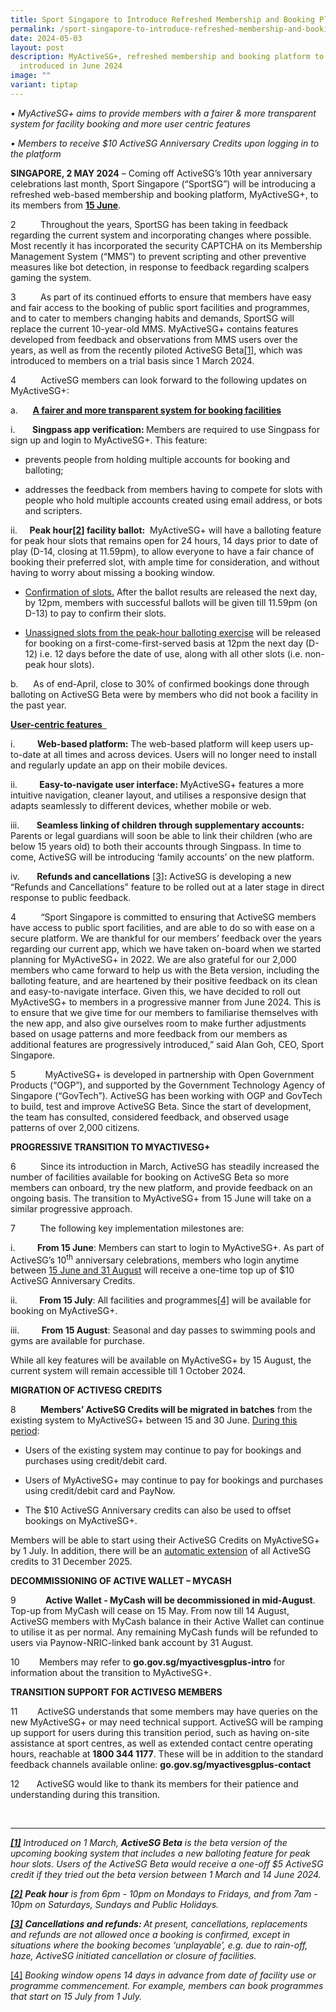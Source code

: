```yaml
---
title: Sport Singapore to Introduce Refreshed Membership and Booking Platform in June
permalink: /sport-singapore-to-introduce-refreshed-membership-and-booking-platform-in-june/
date: 2024-05-03
layout: post
description: MyActiveSG+, refreshed membership and booking platform to be
  introduced in June 2024
image: ""
variant: tiptap
---
```

<p><em>•	MyActiveSG+ aims to provide members with a fairer &amp; more transparent system for facility booking and more user centric features</em>
</p>
<p><em>•	Members to receive $10 ActiveSG Anniversary Credits upon logging in to the platform</em>
</p>
<p><strong>SINGAPORE, 2 MAY 2024</strong> – Coming off ActiveSG’s 10th year
anniversary celebrations last month, Sport Singapore (“SportSG”) will be
introducing a refreshed web-based membership and booking platform, MyActiveSG+,
to its members from <strong><u>15 June</u></strong>.</p>
<p>2&nbsp;&nbsp;&nbsp;&nbsp;&nbsp;&nbsp;&nbsp;&nbsp;&nbsp; Throughout the
years, SportSG has been taking in feedback regarding the current system
and incorporating changes where possible. Most recently it has incorporated
the security CAPTCHA on its Membership Management System (“MMS”) to prevent
scripting and other preventive measures like bot detection, in response
to feedback regarding scalpers gaming the system.</p>
<p>3&nbsp;&nbsp;&nbsp;&nbsp;&nbsp;&nbsp;&nbsp;&nbsp;&nbsp; As part of its
continued efforts to ensure that members have easy and fair access to the
booking of public sport facilities and programmes, and to cater to members
changing habits and demands, SportSG will replace the current 10-year-old
MMS. MyActiveSG+ contains features developed from feedback and observations
from MMS users over the years, as well as from the recently piloted ActiveSG
Beta<a href="#_ftn1" rel="noopener noreferrer nofollow" target="_blank">[1]</a>,
which was introduced to members on a trial basis since 1 March 2024.</p>
<p>4&nbsp;&nbsp;&nbsp;&nbsp;&nbsp;&nbsp;&nbsp;&nbsp;&nbsp; ActiveSG members
can look forward to the following updates on MyActiveSG+:</p>
<p>a.&nbsp;&nbsp;&nbsp;&nbsp;&nbsp; <strong><u>A fairer and more transparent system for booking facilities</u></strong>
</p>
<p>i.&nbsp;&nbsp;&nbsp;&nbsp;&nbsp;&nbsp; <strong>Singpass app verification: </strong>Members
are required to use Singpass for sign up and login to MyActiveSG+. This
feature:</p>
<ul data-tight="true" class="tight">
<li>
<p>prevents people from holding multiple accounts for booking and balloting;</p>
</li>
<li>
<p>addresses the feedback from members having to compete for slots with people
who hold multiple accounts created using email address, or bots and scripters.</p>
</li>
</ul>
<p>ii.&nbsp;&nbsp;&nbsp;&nbsp; <strong>Peak hour<a href="#_ftn2" rel="noopener noreferrer nofollow" target="_blank">[2]</a> facility ballot:</strong>&nbsp;
MyActiveSG+ will have a balloting feature for peak hour slots that remains
open for 24 hours, 14 days prior to date of play (D-14, closing at 11.59pm),
to allow everyone to have a fair chance of booking their preferred slot,
with ample time for consideration, and without having to worry about missing
a booking window.</p>
<ul data-tight="true" class="tight">
<li>
<p><u>Confirmation of slots.</u> After the ballot results are released the
next day, by 12pm, members with successful ballots will be given till 11.59pm
(on D-13) to pay to confirm their slots.&nbsp;</p>
</li>
<li>
<p><u>Unassigned slots from the peak-hour balloting exercise</u> will be released
for booking on a first-come-first-served basis at 12pm the next day (D-12)
i.e. 12 days before the date of use, along with all other slots (i.e. non-peak
hour slots).</p>
</li>
</ul>
<p>b.&nbsp;&nbsp;&nbsp;&nbsp;&nbsp; As of end-April, close to 30% of confirmed
bookings done through balloting on ActiveSG Beta were by members who did
not book a facility in the past year.</p>
<p><strong><u>User-centric features &nbsp;</u></strong>
</p>
<p>i.&nbsp;&nbsp;&nbsp;&nbsp;&nbsp;&nbsp;&nbsp;&nbsp; <strong>Web-based platform:</strong> The
web-based platform will keep users up-to-date at all times and across devices.
Users will no longer need to install and regularly update an app on their
mobile devices.</p>
<p>ii.&nbsp;&nbsp;&nbsp;&nbsp;&nbsp;&nbsp;&nbsp;&nbsp; <strong>Easy-to-navigate user interface: </strong>MyActiveSG+
features a more intuitive navigation, cleaner layout, and utilises a responsive
design that adapts seamlessly to different devices, whether mobile or web.</p>
<p>iii.&nbsp;&nbsp;&nbsp;&nbsp;&nbsp;&nbsp; <strong>Seamless linking of children through supplementary accounts: </strong>Parents
or legal guardians will soon be able to link their children (who are below
15 years old) to both their accounts through Singpass. In time to come,
ActiveSG will be introducing ‘family accounts’ on the new platform.</p>
<p>iv.&nbsp;&nbsp;&nbsp;&nbsp;&nbsp;&nbsp; <strong>Refunds and cancellations</strong>
<a href="#_ftn3" rel="noopener noreferrer nofollow" target="_blank">[3]</a><strong>: </strong>ActiveSG is developing a new “Refunds and Cancellations”
feature to be rolled out at a later stage in direct response to public
feedback.</p>
<p>4&nbsp;&nbsp;&nbsp;&nbsp;&nbsp;&nbsp;&nbsp;&nbsp;&nbsp; “Sport Singapore
is committed to ensuring that ActiveSG members have access to public sport
facilities, and are able to do so with ease on a secure platform. We are
thankful for our members’ feedback over the years regarding our current
app, which we have taken on-board when we started planning for MyActiveSG+
in 2022. We are also grateful for our 2,000 members who came forward to
help us with the Beta version, including the balloting feature, and are
heartened by their positive feedback on its clean and easy-to-navigate
interface. Given this, we have decided to roll out MyActiveSG+ to members
in a progressive manner from June 2024. This is to ensure that we give
time for our members to familiarise themselves with the new app, and also
give ourselves room to make further adjustments based on usage patterns
and more feedback from our members as additional features are progressively
introduced,” said Alan Goh, CEO, Sport Singapore.&nbsp;</p>
<p>5&nbsp;&nbsp;&nbsp;&nbsp;&nbsp;&nbsp;&nbsp;&nbsp;&nbsp;&nbsp;&nbsp; MyActiveSG+
is developed in partnership with Open Government Products (“OGP”), and
supported by the Government Technology Agency of Singapore (“GovTech”).
ActiveSG has been working with OGP and GovTech to build, test and improve
ActiveSG Beta. Since the start of development, the team has consulted,
considered feedback, and observed usage patterns of over 2,000 citizens.</p>
<p><strong>PROGRESSIVE TRANSITION TO MYACTIVESG+</strong>
</p>
<p>6&nbsp;&nbsp;&nbsp;&nbsp;&nbsp;&nbsp;&nbsp;&nbsp;&nbsp; Since its introduction
in March, ActiveSG has steadily increased the number of facilities available
for booking on ActiveSG Beta so more members can onboard, try the new platform,
and provide feedback on an ongoing basis. The transition to MyActiveSG+
from 15 June will take on a similar progressive approach.</p>
<p>7&nbsp;&nbsp;&nbsp;&nbsp;&nbsp;&nbsp;&nbsp;&nbsp;&nbsp; The following
key implementation milestones are:</p>
<p>i.&nbsp;&nbsp;&nbsp;&nbsp;&nbsp;&nbsp;&nbsp;&nbsp; <strong>From 15 June</strong>:
Members can start to login to MyActiveSG+. As part of ActiveSG’s 10<sup>th</sup> anniversary
celebrations, members who login anytime between <u>15 June and 31 August</u> will
receive a one-time top up of $10 ActiveSG Anniversary Credits.</p>
<p>ii.&nbsp;&nbsp;&nbsp;&nbsp;&nbsp;&nbsp;&nbsp;&nbsp; <strong>From 15 July</strong>:
All facilities and programmes<a href="#_ftn4" rel="noopener noreferrer nofollow" target="_blank">[4]</a> will be available for booking on MyActiveSG+.</p>
<p>iii.&nbsp;&nbsp;&nbsp;&nbsp;&nbsp;&nbsp;&nbsp;&nbsp; <strong>From 15 August</strong>:
Seasonal and day passes to swimming pools and gyms are available for purchase.</p>
<p>While all key features will be available on MyActiveSG+ by 15 August,
the current system will remain accessible till 1 October 2024.</p>
<p><strong>MIGRATION OF ACTIVESG CREDITS</strong>
</p>
<p>8&nbsp;&nbsp;&nbsp;&nbsp;&nbsp;&nbsp;&nbsp;&nbsp;&nbsp; <strong>Members’ ActiveSG Credits will be migrated in batches</strong> from
the existing system to MyActiveSG+ between 15 and 30 June. <u>During this period</u>:</p>
<ul data-tight="true" class="tight">
<li>
<p>Users of the existing system may continue to pay for bookings and purchases
using credit/debit card.</p>
</li>
<li>
<p>Users of MyActiveSG+ may continue to pay for bookings and purchases using
credit/debit card and PayNow.</p>
</li>
<li>
<p>The $10 ActiveSG Anniversary credits can also be used to offset bookings
on MyActiveSG+.</p>
</li>
</ul>
<p>Members will be able to start using their ActiveSG Credits on MyActiveSG+
by 1 July. In addition, there will be an <u>automatic extension</u> of all
ActiveSG credits to 31 December 2025.&nbsp;</p>
<p><strong>DECOMMISSIONING OF ACTIVE WALLET – MYCASH</strong>
</p>
<p>9&nbsp;&nbsp;&nbsp;&nbsp;&nbsp;&nbsp;&nbsp;&nbsp;&nbsp;&nbsp;&nbsp; <strong>Active Wallet - MyCash will be decommissioned in mid-August</strong>.
Top-up from MyCash will cease on 15 May. From now till 14 August, ActiveSG
members with MyCash balance in their Active Wallet can continue to utilise
it as per normal. Any remaining MyCash funds will be refunded to users
via Paynow-NRIC-linked bank account by 31 August.</p>
<p>10&nbsp;&nbsp;&nbsp;&nbsp;&nbsp;&nbsp;&nbsp; Members may refer to <strong><a rel="noopener noreferrer nofollow" target="_blank">go.gov.sg/myactivesgplus-intro</a></strong> for
information about the transition to MyActiveSG+. &nbsp;</p>
<p></p>
<p><strong>TRANSITION SUPPORT FOR ACTIVESG MEMBERS</strong>
</p>
<p>11&nbsp;&nbsp;&nbsp;&nbsp;&nbsp;&nbsp;&nbsp; ActiveSG understands that
some members may have queries on the new MyActiveSG+ or may need technical
support. ActiveSG will be ramping up support for users during this transition
period, such as having on-site assistance at sport centres, as well as
extended contact centre operating hours, reachable at <strong>1800 344 1177</strong>.
These will be in addition to the standard feedback channels available online: <strong><a rel="noopener noreferrer nofollow" target="_blank">go.gov.sg/myactivesgplus-contact</a></strong>
</p>
<p>12&nbsp;&nbsp;&nbsp;&nbsp;&nbsp;&nbsp; ActiveSG would like to thank its
members for their patience and understanding during this transition.</p>
<p>
<br>
</p>
<hr>
<p><strong><em><a href="#_ftnref1" rel="noopener noreferrer nofollow" target="_blank">[1]</a></em></strong><em> Introduced on 1 March, </em><strong><em>ActiveSG Beta</em></strong><em> is the beta version of the upcoming booking system that includes a new balloting feature for peak hour slots. Users of the ActiveSG Beta would receive a one-off $5 ActiveSG credit if they tried out the beta version between 1 March and 14 June 2024.</em>
</p>
<p><strong><em><a href="#_ftnref2" rel="noopener noreferrer nofollow" target="_blank">[2]</a></em></strong><em> </em><strong><em>Peak hour</em></strong><em> is from 6pm - 10pm on Mondays to Fridays, and from 7am - 10pm on Saturdays, Sundays and Public Holidays.</em>
</p>
<p><strong><em><a href="#_ftnref3" rel="noopener noreferrer nofollow" target="_blank">[3]</a></em></strong><em> </em><strong><em>Cancellations and refunds: </em></strong><em>At present, cancellations, replacements and refunds are not allowed once a booking is confirmed, except in situations where the booking becomes ‘unplayable’, e.g. due to rain-off, haze, ActiveSG initiated cancellation or closure of facilities.</em>
</p>
<p><a href="#_ftnref4" rel="noopener noreferrer nofollow" target="_blank">[4]</a>  <em>Booking window opens 14 days in advance from date of facility use or programme commencement. For example, members can book programmes that start on 15 July from 1 July.</em>
</p>